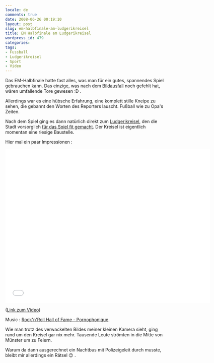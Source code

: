 ```yaml
---
locale: de
comments: true
date: 2008-06-26 00:19:10
layout: post
slug: em-halbfinale-am-ludgerikreisel
title: EM Halbfinale am Ludgerikreisel
wordpress_id: 479
categories:
tags:
- Fussball
- Ludgerikreisel
- Sport
- Video
---
```


Das EM-Halbfinale hatte fast alles, was man für ein gutes, spannendes Spiel
gebrauchen kann. Das einzige, was nach dem
[Bildausfall](http://www.dwdl.de/article/story_16479,00.html) noch gefehlt hat,
wären umfallende Tore gewesen :D . 

Allerdings war es eine hübsche Erfahrung, eine komplett stille Kneipe zu sehen,
die gebannt den Worten des Reporters lauscht. Fußball wie zu Opa's Zeiten.

Nach dem Spiel ging es dann natürlich direkt zum
[Ludgerikreisel](http://de.wikipedia.org/wiki/Ludgeriplatz), den die Stadt
vorsorglich [für das Spiel fit gemacht](http://www.westfaelische-nachrichten.de/lokales/muenster/nachrichten/Fussball_Freuden_Kreisel_wird_partyfest.html).
Der Kreisel ist eigentlich momentan eine riesige Baustelle.

Hier mal ein paar Impressionen :

<iframe src="//player.vimeo.com/video/1233976" width="650" height="488" frameborder="0" webkitAllowFullScreen mozallowfullscreen allowFullScreen></iframe>

([Link zum Video](http://www.vimeo.com/1233976))

Music : [Rock'n'Roll Hall of Fame - Pornophonique](http://www.pornophonique.de/download.php?song_id=8).

Wie man trotz des verwackelten Bildes meiner kleinen Kamera sieht, ging rund um
den Kreisel gar nix mehr. Tausende Leute strömten in die Mitte von Münster um
zu Feiern.

Warum da dann ausgerechnet ein Nachtbus mit Polizeigeleit durch musste, bleibt
mir allerdings ein Rätsel :wink: .


